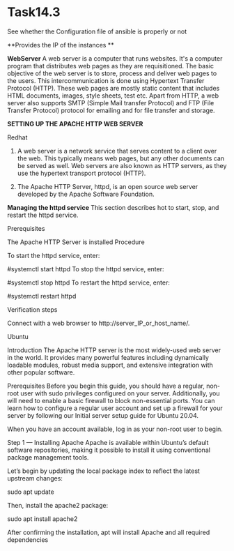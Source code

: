 # Task14.3

See whether the Configuration file of ansible is properly or not 

**Provides the IP of the instances **

**WebServer** 
A web server is a computer that runs websites. It's a computer program that distributes web pages as they are requisitioned. The basic objective of the web server is to store, process and deliver web pages to the users. This intercommunication is done using Hypertext Transfer Protocol (HTTP). These web pages are mostly static content that includes HTML documents, images, style sheets, test etc. Apart from HTTP, a web server also supports SMTP (Simple Mail transfer Protocol) and FTP (File Transfer Protocol) protocol for emailing and for file transfer and storage.


**SETTING UP THE APACHE HTTP WEB SERVER**

Redhat 

1. A web server is a network service that serves content to a client over the web. This typically means web pages, but any other documents can be served as well. Web servers are also known as HTTP servers, as they use the hypertext transport protocol (HTTP).

2. The Apache HTTP Server, httpd, is an open source web server developed by the Apache Software Foundation.

**Managing the httpd service**
This section describes hot to start, stop, and restart the httpd service.

Prerequisites

The Apache HTTP Server is installed
Procedure

To start the httpd service, enter:

#systemctl start httpd
To stop the httpd service, enter:

 #systemctl stop httpd
To restart the httpd service, enter:

#systemctl restart httpd

Verification steps

Connect with a web browser to http://server_IP_or_host_name/.


Ubuntu 

Introduction
The Apache HTTP server is the most widely-used web server in the world. It provides many powerful features including dynamically loadable modules, robust media support, and extensive integration with other popular software.

Prerequisites
Before you begin this guide, you should have a regular, non-root user with sudo privileges configured on your server. Additionally, you will need to enable a basic firewall to block non-essential ports. You can learn how to configure a regular user account and set up a firewall for your server by following our Initial server setup guide for Ubuntu 20.04.

When you have an account available, log in as your non-root user to begin.

Step 1 — Installing Apache
Apache is available within Ubuntu’s default software repositories, making it possible to install it using conventional package management tools.

Let’s begin by updating the local package index to reflect the latest upstream changes:

sudo apt update
 
Then, install the apache2 package:

sudo apt install apache2
 
After confirming the installation, apt will install Apache and all required dependencies


